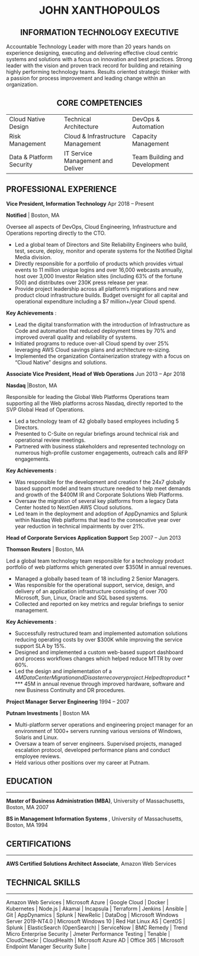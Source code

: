 # <center> JOHN XANTHOPOULOS <center>

## <center> **INFORMATION TECHNOLOGY EXECUTIVE** </center>

Accountable Technology Leader with more than 20 years hands on experience designing, executing and delivering effective cloud centric systems and solutions with a focus on innovation and best practices. Strong leader with the vision and proven track record for building and retaining highly performing technology teams. Results oriented strategic thinker with a passion for process improvement and leading change within an organization.

## <center> CORE COMPETENCIES </center>

|                          |                                   |                               |
| ------------------------ | --------------------------------- | ----------------------------- |
| Cloud Native Design      | Technical Architecture            | DevOps & Automation           |
| Risk Management          | Cloud & Infrastructure Management | Capacity Management           |
| Data & Platform Security | IT Service Management and Deliver | Team Building and Development |

## **PROFESSIONAL EXPERIENCE**

**Vice President, Information Technology** Apr 2018 – Present

**Notified** | Boston, MA

Oversee all aspects of DevOps, Cloud Engineering, Infrastructure and Operations reporting directly to the CTO.

- Led a global team of Directors and Site Reliability Engineers who build, test, secure, deploy, monitor and operate systems for the Notified Digital Media division.
- Directly responsible for a portfolio of products which provides virtual events to 11 million unique logins and over 16,000 webcasts annually, host over 3,000 Investor Relation sites (including 63% of the fortune 500) and distributes over 230K press release per year.
- Provide project leadership across all platform’s migrations and new product cloud infrastructure builds. Budget oversight for all capital and operational expenditure including a $7 million+/year Cloud spend.

**Key Achievements** :

- Lead the digital transformation with the introduction of Infrastructure as Code and automation that reduced deployment times by 70% and improved overall quality and reliability of systems.
- Initiated programs to reduce over-all Cloud spend by over 25% leveraging AWS Cloud savings plans and architecture re-sizing.
- Implemented the organization Containerization strategy with a focus on “Cloud Native” designs and solutions.

**Associate Vice President, Head of Web Operations** Jun 2013 – Apr 2018

**Nasdaq** |Boston, MA

Responsible for leading the Global Web Platforms Operations team supporting all the Web platforms across Nasdaq, directly reported to the SVP Global Head of Operations.

- Led a technology team of 42 globally based employees including 5 Directors.
- Presented to C-Suite on regular briefings around technical risk and operational review meetings.
- Partnered with business stakeholders and represented technology on numerous high-profile customer engagements, outreach calls and RFP engagements.

**Key Achievements** :

- Was responsible for the development and creation f the 24x7 globally based support model and team structure needed to help meet demands and growth of the $400M IR and Corporate Solutions Web Platforms.
- Oversaw the migration of several key platforms from a legacy Data Center hosted to NextGen AWS Cloud solutions.
- Led team in the deployment and adoption of AppDynamics and Splunk within Nasdaq Web platforms that lead to the consecutive year over year reduction in technical impairments by over 21%.

**Head of Corporate Services Application Support** Sep 2007 – Jun 2013

**Thomson Reuters** | Boston, MA

Led a global team technology team responsible for a technology product portfolio of web platforms which generated over $350M in annual revenues.

- Managed a globally based team of 18 including 2 Senior Managers.
- Was responsible for the operational support, service, design, and delivery of an application infrastructure consisting of over 700 Microsoft, Sun, Linux, Oracle and SQL based systems.
- Collected and reported on key metrics and regular briefings to senior management.

**Key Achievements** :

- Successfully restructured team and implemented automation solutions reducing operating costs by over $300K while improving the service support SLA by 15%.
- Designed and implemented a custom web-based support dashboard and process workflows changes which helped reduce MTTR by over 60%.
- Led the design and implementation of a $4M Data Center Migration and Disaster recovery project. Helped to product **$\*\* 45M in annual revenue through improved hardware, software and new Business Continuity and DR procedures.

**Project Manager Server Engineering** 1994 – 2007

**Putnam Investments** | Boston MA

- Multi-platform server operations and engineering project manager for an environment of 1000+ servers running various versions of Windows, Solaris and Linux.
- Oversaw a team of server engineers. Supervised projects, managed escalation protocol, developed performance plans and conduct employee reviews.
- Held various other positions over my career at Putnam.

## **EDUCATION**

---

**Master of Business Administration (MBA)**, University of Massachusetts, Boston, MA 2007

**BS in Management Information Systems** _,_ University of Massachusetts, Boston, MA 1994

## **CERTIFICATIONS**

---

**AWS Certified Solutions Architect Associate**, Amazon Web Services

## **TECHNICAL SKILLS**

---

Amazon Web Services | Microsoft Azure | Google Cloud | Docker | Kubernetes | Node.js | Akamai | Incapsula | Terraform | Jenkins | Ansible | Git | AppDynamics | Splunk | NewRelic | DataDog | Microsoft Windows Server 2019-NT4.0 | Microsoft Windows 10 | Red Hat Linux AS | CentOS | Splunk | ElasticSearch (OpenSearch) | ServiceNow | BMC Remedy | Trend Micro Enterprise Security | Jmeter Performance Testing | Tenable | CloudCheckr | CloudHealth | Microsoft Azure AD | Office 365 | Microsoft Endpoint Manager Security Suite |
